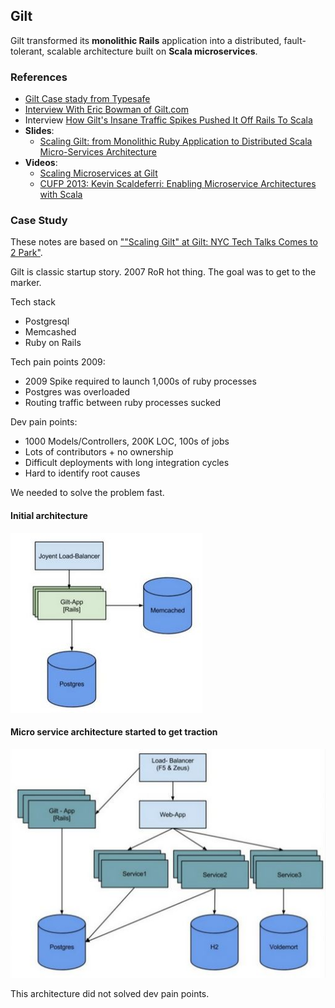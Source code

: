 ## Gilt

Gilt transformed its **monolithic Rails** application into a distributed, fault-tolerant, scalable architecture built on **Scala microservices**.

### References
- [Gilt Case stady from Typesafe](http://downloads.typesafe.com/website/casestudies/Gilt-Live-Case-Study-v1.3.pdf)
- [Interview With Eric Bowman of Gilt.com](http://code.tutsplus.com/articles/interview-with-eric-bowman-of-giltcom--net-35653)
- Interview [How Gilt's Insane Traffic Spikes Pushed It Off Rails To Scala](http://readwrite.com/2014/05/08/gilt-eric-bowman-interview-scala-rails-jvm-reactive-platform)
- **Slides**:
  - [Scaling Gilt: from Monolithic Ruby Application to Distributed Scala Micro-Services Architecture](http://www.slideshare.net/InfoQ/scaling-gilt-from-monolithic-ruby-application-to-distributed-scala-microservices-architecture)
- **Videos**:
  - [Scaling Microservices at Gilt](https://www.youtube.com/watch?v=ZxE_wLWu1x4)
  - [CUFP 2013: Kevin Scaldeferri: Enabling Microservice Architectures with Scala](https://www.youtube.com/watch?v=EDbO47MKljQ)

### Case Study

These notes are based on [""Scaling Gilt" at Gilt: NYC Tech Talks Comes to 2 Park"][1].

Gilt is classic startup story.
2007 RoR hot thing. The goal was to get to the marker.

Tech stack
- Postgresql
- Memcashed
- Ruby on Rails

Tech pain points 2009:
- 2009 Spike required to launch 1,000s of ruby processes
- Postgres was overloaded
- Routing traffic between ruby processes sucked

Dev pain points:
- 1000 Models/Controllers, 200K LOC, 100s of jobs
- Lots of contributors + no ownership
- Difficult deployments with long integration cycles
- Hard to identify root causes

We needed to solve the problem fast.

#### Initial architecture

![](images/gilt/pic1.jpg)


#### Micro service architecture started to get traction

![](images/gilt/pic2.jpg)

This architecture did not solved dev pain points.


[1]: http://tech.gilt.com/post/73434506726/scaling-gilt-at-gilt-nyc-tech-talks-comes-to-2
